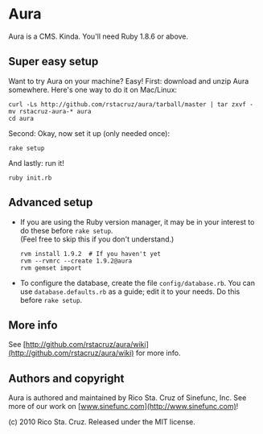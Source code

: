 # Aura

Aura is a CMS. Kinda. You'll need Ruby 1.8.6 or above.

## Super easy setup

Want to try Aura on your machine? Easy! First: download and unzip Aura somewhere.
Here's one way to do it on Mac/Linux:

    curl -Ls http://github.com/rstacruz/aura/tarball/master | tar zxvf -
    mv rstacruz-aura-* aura
    cd aura

Second: Okay, now set it up (only needed once):

    rake setup

And lastly: run it!

    ruby init.rb

## Advanced setup

* If you are using the Ruby version manager, it may be in your interest to do these before `rake setup`.  
  (Feel free to skip this if you don't understand.)

      rvm install 1.9.2  # If you haven't yet
      rvm --rvmrc --create 1.9.2@aura
      rvm gemset import

* To configure the database, create the file `config/database.rb`. You can use `database.defaults.rb` as
  a guide; edit it to your needs. Do this before `rake setup`.

## More info

See [http://github.com/rstacruz/aura/wiki](http://github.com/rstacruz/aura/wiki) for more info.

## Authors and copyright

Aura is authored and maintained by Rico Sta. Cruz of Sinefunc, Inc.
See more of our work on [www.sinefunc.com](http://www.sinefunc.com)!

(c) 2010 Rico Sta. Cruz. Released under the MIT license.
